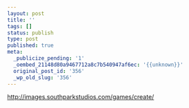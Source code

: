 ```yaml
---
layout: post
title: ''
tags: []
status: publish
type: post
published: true
meta:
  _publicize_pending: '1'
  _oembed_21148d80a9467712a8c7b540947af6ec: '{{unknown}}'
  original_post_id: '356'
  _wp_old_slug: '356'
---
```

http://images.southparkstudios.com/games/create/

